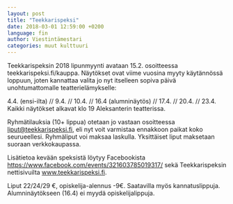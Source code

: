 ```yaml
---
layout: post
title: "Teekkarispeksi"
date: 2018-03-01 12:59:00 +0200
language: fin
author: Viestintämestari
categories: muut kulttuuri
---
```

Teekkarispeksin 2018 lipunmyynti avataan 15.2. osoitteessa teekkarispeksi.fi/kauppa. Näytökset ovat viime vuosina myyty käytännössä loppuun, joten kannattaa valita jo nyt itselleen sopiva päivä unohtumattomalle teatterielämykselle:

4.4. (ensi-ilta) // 9.4. // 10.4. // 16.4 (alumninäytös) // 17.4. // 20.4. // 23.4.
Kaikki näytökset alkavat klo 19 Aleksanterin teatterissa.

Ryhmätilauksia (10+ lippua) otetaan jo vastaan osoitteessa liput@teekkarispeksi.fi, eli nyt voit varmistaa ennakkoon paikat koko seurueellesi. Ryhmäliput voi maksaa laskulla. Yksittäiset liput maksetaan suoraan verkkokaupassa.

Lisätietoa kevään speksistä löytyy Facebookista https://www.facebook.com/events/321603785019317/ sekä Teekkarispeksin nettisivuilta www.teekkarispeksi.fi.

Liput 22/24/29 €, opiskelija-alennus -9€. Saatavilla myös kannatuslippuja.
Alumninäytökseen (16.4) ei myydä opiskelijalippuja.
